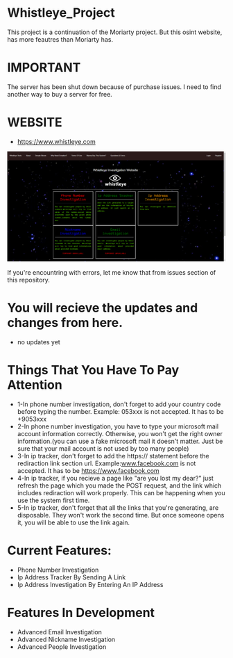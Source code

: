 # Whistleye_Project
This project is a continuation of the Moriarty project. But this osint website, has more feautres than Moriarty has.
# IMPORTANT
The server has been shut down because of purchase issues. I need to find another way to buy a server for free.


#  WEBSITE
* https://www.whistleye.com

![](whistleye1.png)


If you're encountring with errors, let me know that from issues section of this repository.

# You will recieve the updates and changes from here.
* no updates yet
# Things That You Have To Pay Attention
* 1-In phone number investigation, don't forget to add your country code before typing the number. Example: 053xxx is not accepted. It has to be +9053xxx
* 2-In phone number investigation, you have to type your microsoft mail account information correctly. Otherwise, you won't get the right owner information.(you can use a fake microsoft mail it doesn't matter. Just be sure that your mail account is not used by too many people)
* 3-In ip tracker, don't forget to add the https:// statement before the rediraction link section url. Example:www.facebook.com is not accepted. It has to be https://www.facebook.com
* 4-In ip tracker, if you recieve a page like "are you lost my dear?" just refresh the page which you made the POST request, and the link which includes rediraction will work properly. This can be happening when you use the system first time.
* 5-In ip tracker, don't forget that all the links that you're generating, are disposable. They won't work the second time. But once someone opens it, you will be able to use the link again.
 
# Current Features:
* Phone Number Investigation
* Ip Address Tracker By Sending A Link
* Ip Address Investigation By Entering An IP Address
# Features In Development
* Advanced Email Investigation
* Advanced Nickname Investigation
* Advanced People Investigation
